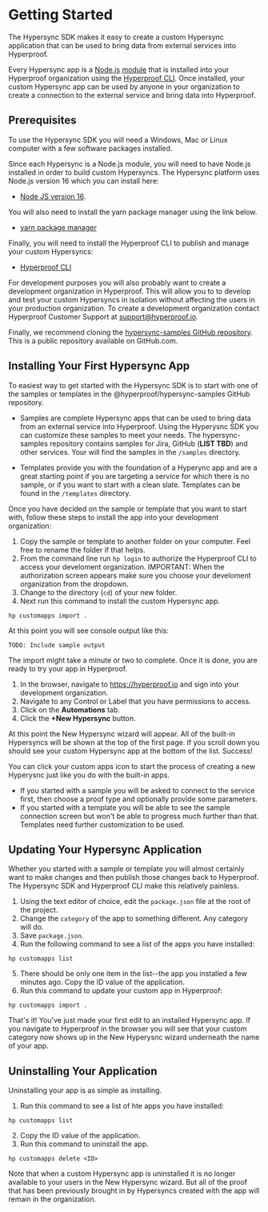 # Getting Started

The Hypersync SDK makes it easy to create a custom Hypersync application that can be used to bring data from external services into Hyperproof.

Every Hypersync app is a [Node.js](https://nodejs.org/en/) [module](https://nodejs.org/api/modules.html) that is installed into your Hyperproof organization using the [Hyperproof CLI](./hyperproof-cli.md). Once installed, your custom Hypersync app can be used by anyone in your organization to create a connection to the external service and bring data into Hyperproof.

## Prerequisites

To use the Hypersync SDK you will need a Windows, Mac or Linux computer with a few software packages installed.

Since each Hypersync is a Node.js module, you will need to have Node.js installed in order to build custom Hypersyncs. The Hypersync platform uses Node.js version 16 which you can install here:

- [Node JS version 16](https://nodejs.org/download/release/v16.18.1/).

You will also need to install the yarn package manager using the link below.

- [yarn package manager](https://yarnpkg.com/)

Finally, you will need to install the Hyperproof CLI to publish and manage your custom Hypersyncs:

- [Hyperproof CLI](./hyperproof-cli.md)

For development purposes you will also probably want to create a development organization in Hyperproof. This will allow you to to develop and test your custom Hypersyncs in isolation without affecting the users in your production organization. To create a development organization contact Hyperproof Customer Support at <support@hyperproof.io>.

Finally, we recommend cloning the [hypersync-samples GitHub repository](https://github.com/Hyperproof/hypersync-samples). This is a public repository available on GitHub.com.

## Installing Your First Hypersync App

To easiest way to get started with the Hypersync SDK is to start with one of the samples or templates in the @hyperproof/hypersync-samples GitHub repository.

- Samples are complete Hypersync apps that can be used to bring data from an external service into Hyperproof. Using the Hyperysnc SDK you can customize these samples to meet your needs. The hypersync-samples repository contains samples for Jira, GitHub (**LIST TBD**) and other services. Your will find the samples in the `/samples` directory.

- Templates provide you with the foundation of a Hyperync app and are a great starting point if you are targeting a service for which there is no sample, or if you want to start with a clean slate. Templates can be found in the `/templates` directory.

Once you have decided on the sample or template that you want to start with, follow these steps to install the app into your development organization:

1. Copy the sample or template to another folder on your computer. Feel free to rename the folder if that helps.
2. From the command line run `hp login` to authorize the Hyperproof CLI to access your develoment organization. IMPORTANT: When the authorization screen appears make sure you choose your develoment organization from the dropdown.
3. Change to the directory (`cd`) of your new folder.
4. Next run this command to install the custom Hypersync app.

```
hp customapps import .
```

At this point you will see console output like this:

```
TODO: Include sample output
```

The import might take a minute or two to complete. Once it is done, you are ready to try your app in Hyperproof.

1. In the browser, navigate to <https://hyperproof.io> and sign into your development organization.
2. Navigate to any Control or Label that you have permissions to access.
3. Click on the **Automations** tab.
4. Click the **+New Hypersync** button.

At this point the New Hypersync wizard will appear. All of the built-in Hypersyncs will be shown at the top of the first page. If you scroll down you should see your custom Hypersync app at the bottom of the list. Success!

You can click your custom apps icon to start the process of creating a new Hyperysnc just like you do with the built-in apps.

- If you started with a sample you will be asked to connect to the service first, then choose a proof type and optionally provide some parameters.
- If you started with a template you will be able to see the sample connection screen but won't be able to progress much further than that. Templates need further customization to be used.

## Updating Your Hypersync Application

Whether you started with a sample or template you will almost certainly want to make changes and then publish those changes back to Hyperproof. The Hypersync SDK and Hyperproof CLI make this relatively painless.

1. Using the text editor of choice, edit the `package.json` file at the root of the project.
2. Change the `category` of the app to something different. Any category will do.
3. Save `package.json`.
4. Run the following command to see a list of the apps you have installed:

```
hp customapps list
```

5. There should be only one item in the list--the app you installed a few minutes ago. Copy the ID value of the application.
6. Run this command to update your custom app in Hyperproof:

```
hp customapps import .
```

That's it! You've just made your first edit to an installed Hypersync app. If you navigate to Hyperproof in the browser you will see that your custom category now shows up in the New Hyperysnc wizard underneath the name of your app.

## Uninstalling Your Application

Uninstalling your app is as simple as installing.

1. Run this command to see a list of hte apps you have installed:

```
hp customapps list
```

2. Copy the ID value of the application.
3. Run this command to uninstall the app.

```
hp customapps delete <ID>
```

Note that when a custom Hypersync app is uninstalled it is no longer available to your users in the New Hypersync wizard. But all of the proof that has been previously brought in by Hypersyncs created with the app will remain in the organization.
